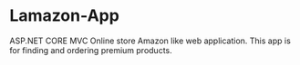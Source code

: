 # Lamazon-App
ASP.NET CORE MVC
Online store Amazon like web application. This app is for finding and ordering premium products.
